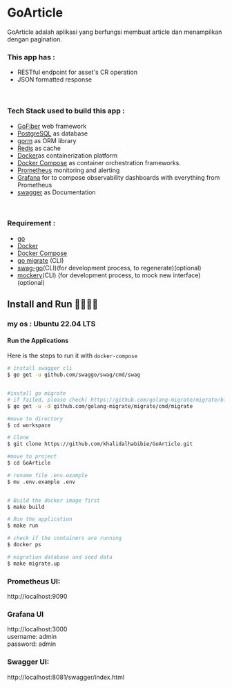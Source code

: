 # GoArticle

GoArticle adalah aplikasi yang berfungsi membuat article dan menampilkan dengan pagination.

### This app has :

- RESTful endpoint for asset's CR operation
- JSON formatted response

&nbsp;

### Tech Stack used to build this app :

- [GoFiber](https://gofiber.io/) web framework<br/>
- [PostgreSQL](https://www.postgresql.org/) as database<br/>
- [gorm](https://gorm.io/index.html) as ORM library <br/>
- [Redis](https://redis.io/) as cache <br/>
- [Docker](https://www.docker.com/)as containerization platform <br/>
- [Docker Compose](https://docs.docker.com/compose/) as container orchestration frameworks.<br/>
- [Prometheus](https://prometheus.io/) monitoring and alerting<br/>
- [Grafana](https://grafana.com/) for to compose observability dashboards with everything from Prometheus<br/>
- [swagger](https://swagger.io/) as Documentation<br/>

&nbsp;

### Requirement :

- [go](https://go.dev/)
- [Docker](https://docs.docker.com/get-docker/)
- [Docker Compose](https://docs.docker.com/compose/install/)
- [go migrate](https://github.com/golang-migrate/migrate/blob/master/cmd/migrate/README.md) (CLI)
- [swag-go](https://github.com/swaggo/swag)(CLI)(for development process, to regenerate)(optional)
- [mockery](https://github.com/vektra/mockery)(CLI) (for development process, to mock new interface)(optional)
  &nbsp;

## Install and Run 🙌👨‍💻🚀

### my os : Ubuntu 22.04 LTS

#### Run the Applications

Here is the steps to run it with `docker-compose`

```bash
# install swagger cli
$ go get -u github.com/swaggo/swag/cmd/swag


#install go migrate
# if failed, please check( https://github.com/golang-migrate/migrate/blob/master/cmd/migrate/README.md ) for your device
$ go get -u -d github.com/golang-migrate/migrate/cmd/migrate

#move to directory
$ cd workspace

# Clone
$ git clone https://github.com/khalidalhabibie/GoArticle.git

#move to project
$ cd GoArticle

# rename file .env.example
$ mv .env.example .env


# Build the docker image first
$ make build

# Run the application
$ make run

# check if the containers are running
$ docker ps

# migration database and seed data
$ make migrate.up

```

### Prometheus UI:

http://localhost:9090

### Grafana UI

http://localhost:3000 \
username: admin \
password: admin

### Swagger UI:

http://localhost:8081/swagger/index.html
